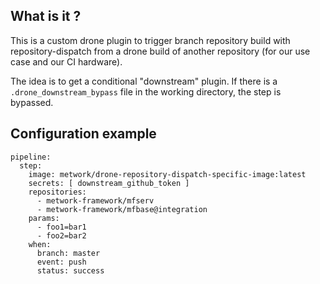 ## What is it ?

This is a custom drone plugin to trigger branch repository build with repository-dispatch from a drone build of another repository
(for our use case and our CI hardware).

The idea is to get a conditional "downstream" plugin. If there is a `.drone_downstream_bypass`
file in the working directory, the step is bypassed.

## Configuration example

```
pipeline:
  step:
    image: metwork/drone-repository-dispatch-specific-image:latest
    secrets: [ downstream_github_token ]
    repositories:
      - metwork-framework/mfserv
      - metwork-framework/mfbase@integration
    params:
      - foo1=bar1
      - foo2=bar2
    when:
      branch: master
      event: push
      status: success
```
